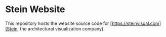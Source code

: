 # Stein Website

This repository hosts the website source code for [https://steinvisual.com](Stein, the architectural visualization company).
